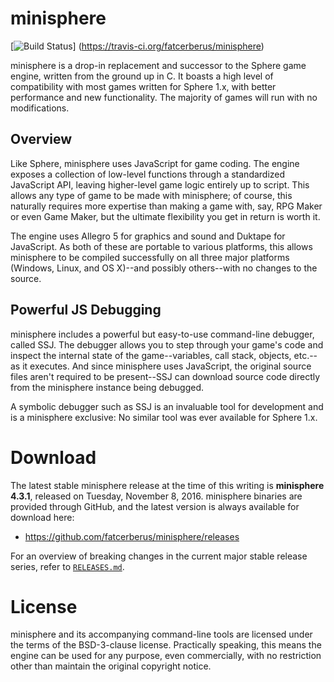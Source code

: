 minisphere
==========

[![Build Status](https://travis-ci.org/fatcerberus/minisphere.svg?branch=master)]
(https://travis-ci.org/fatcerberus/minisphere)

minisphere is a drop-in replacement and successor to the Sphere game engine,
written from the ground up in C.  It boasts a high level of compatibility with
most games written for Sphere 1.x, with better performance and new
functionality.  The majority of games will run with no modifications.

Overview
--------

Like Sphere, minisphere uses JavaScript for game coding.  The engine exposes a
collection of low-level functions through a standardized JavaScript API,
leaving higher-level game logic entirely up to script.  This allows any type
of game to be made with minisphere; of course, this naturally requires more
expertise than making a game with, say, RPG Maker or even Game Maker, but the
ultimate flexibility you get in return is worth it.

The engine uses Allegro 5 for graphics and sound and Duktape for JavaScript.
As both of these are portable to various platforms, this allows minisphere to
be compiled successfully on all three major platforms (Windows, Linux, and
OS X)--and possibly others--with no changes to the source.

Powerful JS Debugging
---------------------

minisphere includes a powerful but easy-to-use command-line debugger, called
SSJ.  The debugger allows you to step through your game's code and inspect the
internal state of the game--variables, call stack, objects, etc.--as it
executes.  And since minisphere uses JavaScript, the original source files
aren't required to be present--SSJ can download source code directly from the
minisphere instance being debugged.

A symbolic debugger such as SSJ is an invaluable tool for development and is a
minisphere exclusive: No similar tool was ever available for Sphere 1.x.


Download
========

The latest stable minisphere release at the time of this writing is
**minisphere 4.3.1**, released on Tuesday, November 8, 2016.  minisphere
binaries are provided through GitHub, and the latest version is always
available for download here:

* <https://github.com/fatcerberus/minisphere/releases>

For an overview of breaking changes in the current major stable release series,
refer to [`RELEASES.md`](RELEASES.md).


License
=======

minisphere and its accompanying command-line tools are licensed under the terms
of the BSD-3-clause license.  Practically speaking, this means the engine can
be used for any purpose, even commercially, with no restriction other than
maintain the original copyright notice.
